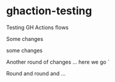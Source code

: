 # ghaction-testing

Testing GH Actions flows

Some changes

some changes

Another round of changes ... here we go ´

Round and round and ...
